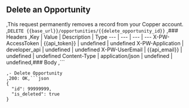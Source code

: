 ## Delete an Opportunity
,This request permanently removes a record from your Copper account.
,```DELETE {{base_url}}/opportunities/{{delete_opportunity_id}}```
,### Headers
,Key | Value | Description | Type
--- | --- | --- | ---
X-PW-AccessToken | {{api_token}} | undefined | undefined
X-PW-Application | developer_api | undefined | undefined
X-PW-UserEmail | {{api_email}} | undefined | undefined
Content-Type | application/json | undefined | undefined,### Body
,```

```,### Example Responses
,- Delete Opportunity
,200: OK,```json
{
  "id": 99999999,
  "is_deleted": true
}
```
